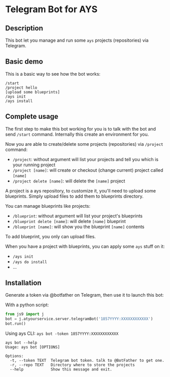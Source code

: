 # Telegram Bot for AYS

## Description

This bot let you manage and run some `ays` projects (repositories) via Telegram.

## Basic demo

This is a basic way to see how the bot works:
```
/start
/project hello
[upload some blueprints]
/ays init
/ays install
```

## Complete usage

The first step to make this bot working for you is to talk with the bot and send `/start` command. Internally this create an environment for you.

Now you are able to create/delete some projects (repositories) via `/project` command:
 * `/project`: without argument will list your projects and tell you which is your running project
 * `/project [name]`: will create or checkout (change current) project called `[name]`
 * `/project delete [name]`: will delete the `[name]` project

A project is a ays repository, to customize it, you'll need to upload some blueprints. Simply upload files to add them to blueprints directory.

You can manage blueprints like projects:
 * `/blueprint`: without argument will list your project's blueprints
 * `/blueprint delete [name]`: will delete `[name]` blueprint
 * `/blueprint [name]`: will show you the blueprint `[name]` contents

To add blueprint, you only can upload files.

When you have a project with blueprints, you can apply some `ays` stuff on it:
 * `/ays init`
 * `/ays do install`
 * ...


## Installation
Generate a token via @botfather on Telegram, then use it to launch this bot:

With a python script:
```python
from js9 import j
bot = j.atyourservice.server.telegramBot('1857YYYY:XXXXXXXXXXXX')
bot.run()
```
Using ays CLI:
`ays bot -token 1857YYYY:XXXXXXXXXXXX`
```shell
ays bot --help
Usage: ays bot [OPTIONS]

Options:
  -t, --token TEXT  Telegram bot token. talk to @BotFather to get one.
  -r, --repo TEXT   Directory where to store the projects
  --help            Show this message and exit.
```
